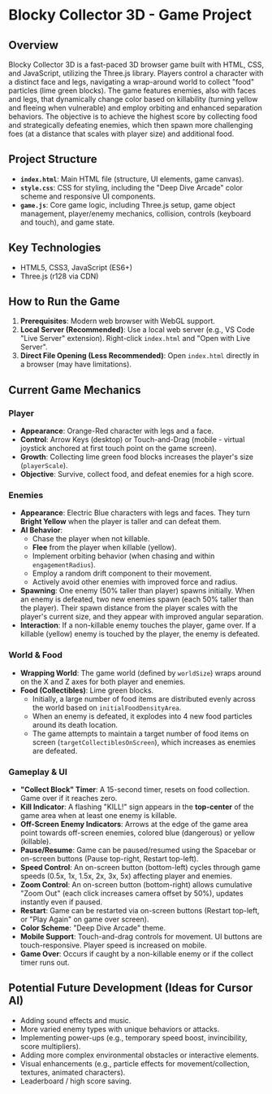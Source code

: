 # Blocky Collector 3D - Game Project

## Overview

Blocky Collector 3D is a fast-paced 3D browser game built with HTML, CSS, and JavaScript, utilizing the Three.js library. Players control a character with a distinct face and legs, navigating a wrap-around world to collect "food" particles (lime green blocks). The game features enemies, also with faces and legs, that dynamically change color based on killability (turning yellow and fleeing when vulnerable) and employ orbiting and enhanced separation behaviors. The objective is to achieve the highest score by collecting food and strategically defeating enemies, which then spawn more challenging foes (at a distance that scales with player size) and additional food.

## Project Structure

*   **`index.html`**: Main HTML file (structure, UI elements, game canvas).
*   **`style.css`**: CSS for styling, including the "Deep Dive Arcade" color scheme and responsive UI components.
*   **`game.js`**: Core game logic, including Three.js setup, game object management, player/enemy mechanics, collision, controls (keyboard and touch), and game state.

## Key Technologies

*   HTML5, CSS3, JavaScript (ES6+)
*   Three.js (r128 via CDN)

## How to Run the Game

1.  **Prerequisites**: Modern web browser with WebGL support.
2.  **Local Server (Recommended)**: Use a local web server (e.g., VS Code "Live Server" extension). Right-click `index.html` and "Open with Live Server".
3.  **Direct File Opening (Less Recommended)**: Open `index.html` directly in a browser (may have limitations).

## Current Game Mechanics

### Player
*   **Appearance**: Orange-Red character with legs and a face.
*   **Control**: Arrow Keys (desktop) or Touch-and-Drag (mobile - virtual joystick anchored at first touch point on the game screen).
*   **Growth**: Collecting lime green food blocks increases the player's size (`playerScale`).
*   **Objective**: Survive, collect food, and defeat enemies for a high score.

### Enemies
*   **Appearance**: Electric Blue characters with legs and faces. They turn **Bright Yellow** when the player is taller and can defeat them.
*   **AI Behavior**:
    *   Chase the player when not killable.
    *   **Flee** from the player when killable (yellow).
    *   Implement orbiting behavior (when chasing and within `engagementRadius`).
    *   Employ a random drift component to their movement.
    *   Actively avoid other enemies with improved force and radius.
*   **Spawning**: One enemy (50% taller than player) spawns initially. When an enemy is defeated, two new enemies spawn (each 50% taller than the player). Their spawn distance from the player scales with the player's current size, and they appear with improved angular separation.
*   **Interaction**: If a non-killable enemy touches the player, game over. If a killable (yellow) enemy is touched by the player, the enemy is defeated.

### World & Food
*   **Wrapping World**: The game world (defined by `worldSize`) wraps around on the X and Z axes for both player and enemies.
*   **Food (Collectibles)**: Lime green blocks.
    *   Initially, a large number of food items are distributed evenly across the world based on `initialFoodDensityArea`.
    *   When an enemy is defeated, it explodes into 4 new food particles around its death location.
    *   The game attempts to maintain a target number of food items on screen (`targetCollectiblesOnScreen`), which increases as enemies are defeated.

### Gameplay & UI
*   **"Collect Block" Timer**: A 15-second timer, resets on food collection. Game over if it reaches zero.
*   **Kill Indicator**: A flashing "KILL!" sign appears in the **top-center** of the game area when at least one enemy is killable.
*   **Off-Screen Enemy Indicators**: Arrows at the edge of the game area point towards off-screen enemies, colored blue (dangerous) or yellow (killable).
*   **Pause/Resume**: Game can be paused/resumed using the Spacebar or on-screen buttons (Pause top-right, Restart top-left).
*   **Speed Control**: An on-screen button (bottom-left) cycles through game speeds (0.5x, 1x, 1.5x, 2x, 3x, 5x) affecting player and enemies.
*   **Zoom Control**: An on-screen button (bottom-right) allows cumulative "Zoom Out" (each click increases camera offset by 50%), updates instantly even if paused.
*   **Restart**: Game can be restarted via on-screen buttons (Restart top-left, or "Play Again" on game over screen).
*   **Color Scheme**: "Deep Dive Arcade" theme.
*   **Mobile Support**: Touch-and-drag controls for movement. UI buttons are touch-responsive. Player speed is increased on mobile.
*   **Game Over**: Occurs if caught by a non-killable enemy or if the collect timer runs out.

## Potential Future Development (Ideas for Cursor AI)

*   Adding sound effects and music.
*   More varied enemy types with unique behaviors or attacks.
*   Implementing power-ups (e.g., temporary speed boost, invincibility, score multipliers).
*   Adding more complex environmental obstacles or interactive elements.
*   Visual enhancements (e.g., particle effects for movement/collection, textures, animated characters).
*   Leaderboard / high score saving.
